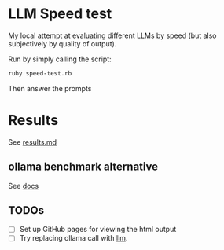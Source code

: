 # LLM Speed test

My local attempt at evaluating different LLMs by speed (but also subjectively by
quality of output).

Run by simply calling the script:
```sh
ruby speed-test.rb
```

Then answer the prompts


# Results

See [results.md](https://davidragone.github.io/llm-speed-test/)


## ollama benchmark alternative
See [docs](https://github.com/ollama/ollama/blob/main/docs/benchmark.md)

## TODOs

- [ ] Set up GitHub pages for viewing the html output
- [ ] Try replacing ollama call with [llm](https://github.com/simonw/llm).
